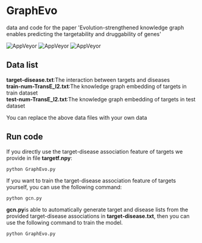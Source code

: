 # GraphEvo
data and code for the paper 'Evolution-strengthened knowledge graph enables predicting the targetability and druggability of genes'

![AppVeyor](https://img.shields.io/badge/tensorflow-1.13.1-brightgreen)
![AppVeyor](https://img.shields.io/badge/python-3.7.10-blue)
![AppVeyor](https://img.shields.io/badge/numpy-1.19.1-red)

## Data list
**target-disease.txt**:The interaction between targets and diseases \
**train-num-TransE_l2.txt**:The knowledge graph embedding of targets in train dataset\
**test-num-TransE_l2.txt**:The knowledge graph embedding of targets in test dataset 

You can replace the above data files with your own data

## Run code
If you directly use the target-disease association feature of targets we provide in file **targetf.npy**:
```
python GraphEvo.py
```

If you want to train the target-disease association feature of targets yourself, you can use the following command:
```
python gcn.py
```
**gcn.py**is able to automatically generate target and disease lists from the provided target-disease associations in **target-disease.txt**, then you can use the following command to train the model.
```
python GraphEvo.py
```
